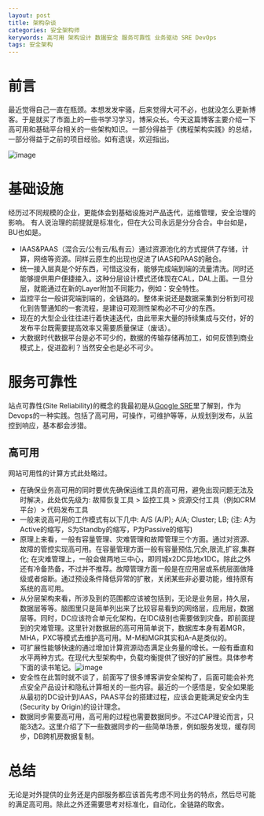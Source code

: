 ```yaml
---
layout: post
title: 架构杂谈
categories: 安全架构师
kerywords: 高可用 架构设计 数据安全 服务可靠性 业务驱动 SRE DevOps
tags: 安全架构
---
```


# 前言

最近觉得自己一直在瓶颈。本想发发牢骚，后来觉得大可不必，也就没怎么更新博客。于是就买了市面上的一些书学习学习，博采众长。今天这篇博客主要介绍一下高可用和基础平台相关的一些架构知识。一部分得益于《携程架构实践》的总结，一部分得益于之前的项目经验。如有遗误，欢迎指出。

![image](https://img.iami.xyz/images/171167622-2ad1250d-8b23-4803-8b7f-908da13edcae.png)

# 基础设施

经历过不同规模的企业，更能体会到基础设施对产品迭代，运维管理，安全治理的影响。 有人说治理的前提就是标准化，但在大公司永远是分分合合。中台如是，BU也如是。

* IAAS&PAAS（混合云/公有云/私有云）通过资源池化的方式提供了存储，计算，网络等资源。同样云原生的出现也促进了IAAS和PAAS的融合。
* 统一接入层真是个好东西，可惜这没有，能够完成端到端的流量清洗。同时还能够提供用户便捷接入。这种分层设计模式还体现在CAL，DAL上面。一旦分层，就能通过在新的Layer附加不同能力，例如：安全特性。
* 监控平台一般讲究端到端的，全链路的。整体来说还是数据采集到分析到可视化到告警通知的一套流程，是建设可观测性架构必不可少的东西。
* 现在的大型企业往往进行着快速迭代，由此带来大量的持续集成与交付，好的发布平台既需要提高效率又需要质量保证（废话）。
* 大数据时代数据平台是必不可少的，数据的传输存储再加工，如何反馈到商业模式上，促进盈利？当然安全也是必不可少。
		
# 服务可靠性

站点可靠性(Site Reliability)的概念的我最初是从[Google SRE](https://sre.google/sre-book/table-of-contents/)里了解到，作为Devops的一种实践。包括了高可用，可操作，可维护等等，从规划到发布，从监控到响应，基本都会涉猎。

## 高可用

网站可用性的计算方式此处略过。

* 在确保业务高可用的同时要优先确保运维工具的高可用，避免出现问题无法及时解决，此处优先级为: 故障恢复工具 > 监控工具 > 资源交付工具（例如CRM平台）> 代码发布工具
* 一般来说高可用的工作模式有以下几中: A/S (A/P); A/A; Cluster; LB;  (注: A为Active的缩写，S为Standby的缩写，P为Passive的缩写)
* 原理上来看，一般有容量管理、灾难管理和故障管理三个方面。通过对资源、故障的管控实现高可用。在容量管理方面一般有容量预估,冗余,限流,扩容,集群化; 在灾难管理上，一般会做两地三中心，即同城x2DC异地x1DC。除此之外还有冷备热备，不过并不推荐。故障管理方面一般是在应用层或系统层面做降级或者熔断。通过预设条件降低异常的扩散，关闭某些非必要功能，维持原有系统的高可用。
* 从分层架构来看，所涉及到的范围都应该被包括到，无论是业务层，持久层，数据层等等。脑图里只是简单列出来了比较容易看到的网络层，应用层，数据层等。同时，DC应该符合单元化架构，在IDC级别也需要做到灾备。即前面提到的灾难管理。这里针对数据层的高可用简单说下，数据库本身有着MGR，MHA，PXC等模式去维护高可用。M-M和MGR其实和A-A是类似的。
* 可扩展性能够快速的通过增加计算资源动态满足业务量的增长。一般有垂直和水平两种方式。在现代大型架构中，负载均衡提供了很好的扩展性。具体参考下面的读书笔记。![image](https://img.iami.xyz/images/171173708-8afbe253-04ae-45cf-a6a1-0d66217f90ca.png)
* 安全性在此暂时就不谈了，前面写了很多博客讲安全架构了，后面可能会补充点安全产品设计和隐私计算相关的一些内容。最近的一个感悟是，安全如果能从最初的DC设计到IAAS，PAAS平台的搭建过程，应该会更能满足安全内生(Security by Origin)的设计理念。
* 数据同步需要高可用，高可用的过程也需要数据同步。不过CAP理论而言，只能3选2。这里介绍了下一些数据同步的一些简单场景，例如服务发现，缓存同步，DB跨机房数据复制。


# 总结

无论是对外提供的业务还是内部服务都应该首先考虑不同业务的特点，然后尽可能的满足高可用。除此之外还需要思考对标准化，自动化，全链路的取舍。